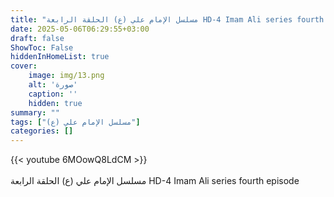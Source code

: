 ```yaml
---
title: "مسلسل الإمام علي (ع) الحلقة الرابعة HD-4 Imam Ali series fourth episode"
date: 2025-05-06T06:29:55+03:00
draft: false
ShowToc: False
hiddenInHomeList: true
cover:
    image: img/13.png
    alt: 'صورة'
    caption: ''
    hidden: true
summary: ""
tags: ["مسلسل الإمام علي (ع)"]
categories: []
---
```


{{< youtube 6MOowQ8LdCM >}}  
<br>
مسلسل الإمام علي (ع) الحلقة الرابعة HD-4 Imam Ali series fourth episode
